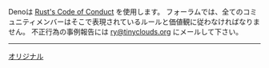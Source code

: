 Denoは [Rust's Code of Conduct](https://www.rust-lang.org/policies/code-of-conduct) を使用します。
フォーラムでは、全てのコミュニティメンバーはそこで表現されているルールと価値観に従わなければなりません。
不正行為の事例報告には ry@tinyclouds.org にメールして下さい。

---
[オリジナル](https://github.com/denoland/deno/blob/master/CODE_OF_CONDUCT.md)
